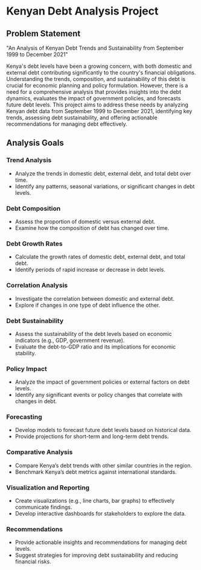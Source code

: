 # Kenyan Debt Analysis Project

## Problem Statement
"An Analysis of Kenyan Debt Trends and Sustainability from September 1999 to December 2021"

Kenya's debt levels have been a growing concern, with both domestic and external debt contributing significantly to the country's financial obligations. Understanding the trends, composition, and sustainability of this debt is crucial for economic planning and policy formulation. However, there is a need for a comprehensive analysis that provides insights into the debt dynamics, evaluates the impact of government policies, and forecasts future debt levels. This project aims to address these needs by analyzing Kenyan debt data from September 1999 to December 2021, identifying key trends, assessing debt sustainability, and offering actionable recommendations for managing debt effectively.

## Analysis Goals

### Trend Analysis
- Analyze the trends in domestic debt, external debt, and total debt over time.
- Identify any patterns, seasonal variations, or significant changes in debt levels.

### Debt Composition
- Assess the proportion of domestic versus external debt.
- Examine how the composition of debt has changed over time.

### Debt Growth Rates
- Calculate the growth rates of domestic debt, external debt, and total debt.
- Identify periods of rapid increase or decrease in debt levels.

### Correlation Analysis
- Investigate the correlation between domestic and external debt.
- Explore if changes in one type of debt influence the other.

### Debt Sustainability
- Assess the sustainability of the debt levels based on economic indicators (e.g., GDP, government revenue).
- Evaluate the debt-to-GDP ratio and its implications for economic stability.

### Policy Impact
- Analyze the impact of government policies or external factors on debt levels.
- Identify any significant events or policy changes that correlate with changes in debt.

### Forecasting
- Develop models to forecast future debt levels based on historical data.
- Provide projections for short-term and long-term debt trends.

### Comparative Analysis
- Compare Kenya’s debt trends with other similar countries in the region.
- Benchmark Kenya’s debt metrics against international standards.

### Visualization and Reporting
- Create visualizations (e.g., line charts, bar graphs) to effectively communicate findings.
- Develop interactive dashboards for stakeholders to explore the data.

### Recommendations
- Provide actionable insights and recommendations for managing debt levels.
- Suggest strategies for improving debt sustainability and reducing financial risks.

